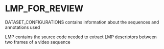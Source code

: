 # LMP_FOR_REVIEW
DATASET_CONFIGURATIONS contains information about the sequences and annotations used 

LMP contains the source code needed to extract LMP descriptors between two frames of a video sequence

